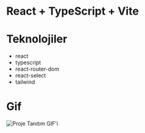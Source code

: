 # React + TypeScript + Vite

# Teknolojiler

- react
- typescript
- react-router-dom
- react-select
- tailwind

# Gif

![Proje Tanıtım GIF'i](public/Kayıt-2024-11-07-150018.gif)
